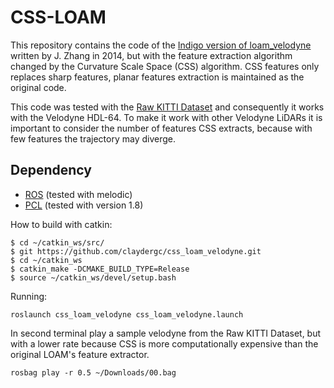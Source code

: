 # CSS-LOAM

This repository contains the code of the [Indigo version of loam_velodyne](http://docs.ros.org/indigo/api/loam_velodyne/html/files.html) written by J. Zhang in 2014, but with the feature extraction algorithm changed by the Curvature Scale Space (CSS) algorithm. CSS features only replaces sharp features, planar features extraction is maintained as the original code.

This code was tested with the [Raw KITTI Dataset](http://www.cvlibs.net/datasets/kitti/raw_data.php) and consequently it works with the Velodyne HDL-64. To make it work with other Velodyne LiDARs it is important to consider the number of features CSS extracts, because with few features the trajectory may diverge.

## Dependency

- [ROS](http://wiki.ros.org/ROS/Installation) (tested with melodic)
- [PCL](https://github.com/PointCloudLibrary/pcl) (tested with version 1.8)

How to build with catkin:

```
$ cd ~/catkin_ws/src/
$ git https://github.com/claydergc/css_loam_velodyne.git
$ cd ~/catkin_ws
$ catkin_make -DCMAKE_BUILD_TYPE=Release 
$ source ~/catkin_ws/devel/setup.bash
```

Running:
```
roslaunch css_loam_velodyne css_loam_velodyne.launch
```

In second terminal play a sample velodyne from the Raw KITTI Dataset, but with a lower rate because CSS is more computationally expensive than the original LOAM's feature extractor.
```
rosbag play -r 0.5 ~/Downloads/00.bag 
```

